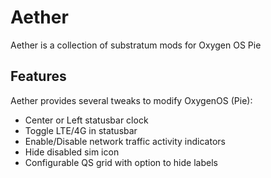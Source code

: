 # Aether

Aether is a collection of substratum mods for Oxygen OS Pie

## Features
Aether provides several tweaks to modify OxygenOS (Pie):
- Center or Left statusbar clock
- Toggle LTE/4G in statusbar
- Enable/Disable network traffic activity indicators
- Hide disabled sim icon
- Configurable QS grid with option to hide labels